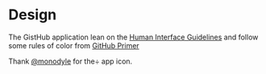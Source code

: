 # Design

The GistHub application lean on the [Human Interface Guidelines] and follow some rules of color from [GitHub Primer]

[Human Interface Guidelines]: https://developer.apple.com/design/human-interface-guidelines/
[GitHub Primer]: https://primer.style/design/

Thank [@monodyle] for the÷ app icon.

[@monodyle]: https://github.com/monodyle
